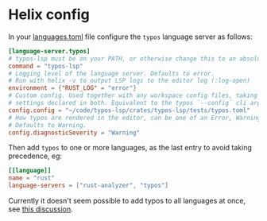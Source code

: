 # Helix config

In your [languages.toml](https://docs.helix-editor.com/languages.html) file configure the `typos` language server as follows:

```toml
[language-server.typos]
# typos-lsp must be on your PATH, or otherwise change this to an absolute path to typos-lsp
command = "typos-lsp"
# Logging level of the language server. Defaults to error.
# Run with helix -v to output LSP logs to the editor log (:log-open)
environment = {"RUST_LOG" = "error"}
# Custom config. Used together with any workspace config files, taking precedence for
# settings declared in both. Equivalent to the typos `--config` cli argument.
config.config = "~/code/typos-lsp/crates/typos-lsp/tests/typos.toml"
# How typos are rendered in the editor, can be one of an Error, Warning, Info or Hint.
# Defaults to Warning.
config.diagnosticSeverity = "Warning"
```

Then add `typos` to one or more languages, as the last entry to avoid taking precedence, eg:

```toml
[[language]]
name = "rust"
language-servers = ["rust-analyzer", "typos"]
```

Currently it doesn't seem possible to add typos to all languages at once, see [this discussion](https://github.com/helix-editor/helix/discussions/8850).
